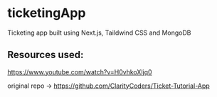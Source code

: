 # ticketingApp
Ticketing app built using Next.js, Taildwind CSS and MongoDB


## Resources used:

https://www.youtube.com/watch?v=H0vhkoXljq0

original repo -> https://github.com/ClarityCoders/Ticket-Tutorial-App


